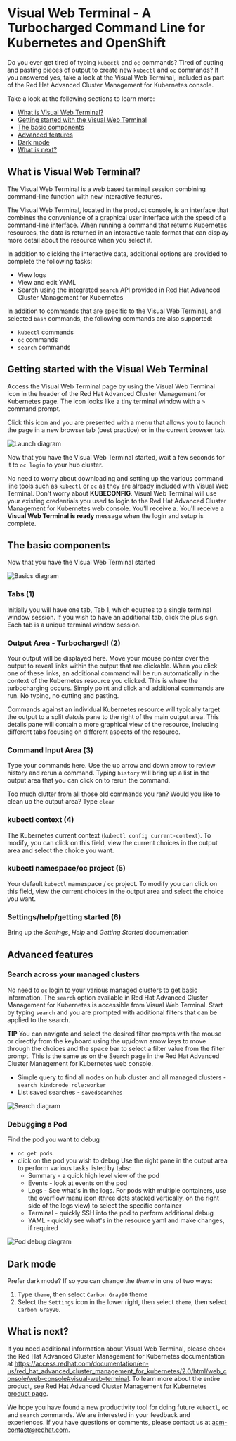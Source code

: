 # Visual Web Terminal - A Turbocharged Command Line for Kubernetes and OpenShift

Do you ever get tired of typing `kubectl` and `oc` commands? Tired of cutting and pasting pieces of output to create new `kubectl` and `oc` commands? If you answered yes, take a look at the Visual Web Terminal, included as part of the Red Hat Advanced Cluster Management for Kubernetes console.

Take a look at the following sections to learn more:

* [What is Visual Web Terminal?](#what-is-visual-web-terminal)
* [Getting started with the Visual Web Terminal](#getting-started-with-the-visual-web-terminal)
* [The basic components](#the-basics-components)
* [Advanced features](#advanced-features)
* [Dark mode](#dark-mode)
* [What is next?](#what-is-next)

## What is Visual Web Terminal?

The Visual Web Terminal is a web based terminal session combining command-line function with new interactive features.

The Visual Web Terminal, located in the product console, is an interface that combines the convenience of a graphical user interface with the speed of a command-line interface.
When running a command that returns Kubernetes resources, the data is returned in an interactive table format that can display more detail about the resource when you select it.

In addition to clicking the interactive data, additional options are provided to complete the following tasks:

- View logs
- View and edit YAML
- Search using the integrated `search` API provided in Red Hat Advanced Cluster Management for Kubernetes  

In addition to commands that are specific to the Visual Web Terminal, and selected `bash` commands, the following commands are also supported:

- `kubectl` commands
- `oc` commands
- `search` commands


## Getting started with the Visual Web Terminal

Access the Visual Web Terminal page by using the Visual Web Terminal icon in the header of the Red Hat Advanced Cluster Management for Kubernetes page. The icon looks like a tiny terminal window with a `>` command prompt.

Click this icon and you are presented with a menu that allows you to launch the page in a new browser tab (best practice) or in the current browser tab.

![Launch diagram](images/VisualWebTerminalLaunch.gif)

Now that you have the Visual Web Terminal started, wait a few seconds for it to `oc login` to your hub cluster.

No need to worry about downloading and setting up the various command line tools such as `kubectl` or `oc` as they are already included with Visual Web Terminal. Don't worry about **KUBECONFIG**. Visual Web Terminal will use your existing credentials you used to login to the Red Hat Advanced Cluster Management for Kubernetes web console. You'll receive a. You'll receive a **Visual Web Terminal is ready** message when the login and setup is complete.

## The basic components

Now that you have the Visual Web Terminal started

![Basics diagram](images/VisualWebTerminalBasics.png)

### Tabs (1)  
Initially you will have one tab, Tab 1, which equates to a single terminal window session. If you wish to have an additional tab, click the plus sign. Each tab is a unique terminal window session.

### Output Area - Turbocharged! (2)
Your output will be displayed here. Move your mouse pointer over the output to reveal links within the output that are clickable. When you click one of these links, an additional command will be run automatically in the context of the Kubernetes resource you clicked. This is where the turbocharging occurs. Simply point and click and additional commands are run. No typing, no cutting and pasting.

Commands against an individual Kubernetes resource will typically target the output to a split *details* pane to the right of the main output area. This details pane will contain a more graphical view of the resource, including different tabs focusing on different aspects of the resource.

### Command Input Area (3)
Type your commands here. Use the up arrow and down arrow to review history and rerun a command. Typing `history` will bring up a list in the output area that you can click on to rerun the command.

Too much clutter from all those old commands you ran? Would you like to clean up the output area? Type `clear`

### kubectl context (4)
The Kubernetes current context (`kubectl config current-context`). To modify, you can click on this field, view the current choices in the output area and select the choice you want.

### kubectl namespace/oc project (5)
Your default `kubectl` namespace / `oc` project. To modify you can click on this field, view the current choices in the output area and select the choice you want.

### Settings/help/getting started (6)
Bring up the *Settings*, *Help* and *Getting Started* documentation

## Advanced features

### Search across your managed clusters
No need to `oc` login to your various managed clusters to get basic information. The `search` option available in Red Hat Advanced Cluster Management for Kubernetes is accessible from Visual Web Terminal. Start by typing `search` and you are prompted with additional filters that can be applied to the search.

**TIP** You can navigate and select the desired filter prompts with the mouse or directly from the keyboard using the up/down arrow keys to move through the choices and the space bar to select a filter value from the filter prompt. This is the same as on the Search page in the Red Hat Advanced Cluster Management for Kubernetes web console.

- Simple query to find all nodes on hub cluster and all managed clusters - `search kind:node role:worker`
- List saved searches - `savedsearches`


![Search diagram](images/VisualWebTerminalSearch.png)


### Debugging a Pod


Find the pod you want to debug
- `oc get pods`
- click on the pod you wish to debug
Use the right pane in the output area to perform various tasks listed by tabs:
  - Summary  - a quick high level view of the pod
  - Events - look at events on the pod
  - Logs - See what's in the logs. For pods with multiple containers, use the overflow menu icon (three dots stacked vertically, on the right side of the logs view) to select the specific container
  - Terminal - quickly SSH into the pod to perform additional debug  
  - YAML - quickly see what's in the resource yaml and make changes, if required

![Pod debug diagram](images/VisualWebTerminalPodDebug.png)


## Dark mode

Prefer dark mode? If so you can change the *theme* in one of two ways:
1. Type `theme`, then select `Carbon Gray90` theme
2. Select the `Settings` icon in the lower right, then select `theme`, then select `Carbon Gray90`.

## What is next?

If you need additional information about Visual Web Terminal, please check the Red Hat Advanced Cluster Management for Kubernetes documentation at https://access.redhat.com/documentation/en-us/red_hat_advanced_cluster_management_for_kubernetes/2.0/html/web_console/web-console#visual-web-terminal. To learn more about the entire product, see Red Hat Advanced Cluster Management for Kubernetes [product page](https://www.redhat.com/en/technologies/management/advanced-cluster-management).

We hope you have found a new productivity tool for doing future `kubectl`,  `oc` and `search` commands. We are interested in your feedback and experiences. If you have questions or comments, please contact us at acm-contact@redhat.com.
